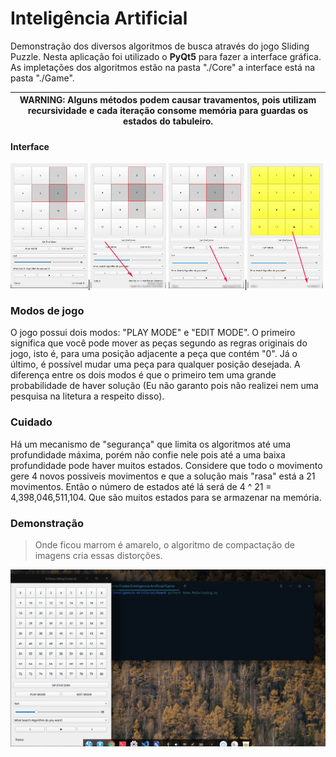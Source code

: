 # Inteligência Artificial

Demonstração dos diversos algoritmos de busca através do jogo Sliding Puzzle.
Nesta aplicação foi utilizado o **PyQt5** para fazer a interface gráfica. As impletações dos algoritmos estão na pasta "./Core" a interface está na pasta "./Game".

| WARNING: Alguns métodos podem causar travamentos, pois utilizam recursividade e cada iteração consome memória para guardas os estados do tabuleiro.|
|---|

#### Interface

<img src="Sample/Img_1.png" height="200"/>|<img src="Sample/Img_2.png" height="200"/>
<img src="Sample/Img_3.png" height="200"/>|<img src="Sample/Img_4.png" height="200"/>

### Modos de jogo
O jogo possui dois modos: "PLAY MODE" e "EDIT MODE". O primeiro significa que você pode mover as peças segundo as regras originais do jogo, isto é, para uma posição adjacente a peça que contém "0". Já o último, é possível mudar uma peça para qualquer posição desejada. A diferença entre os dois modos é que o primeiro tem uma grande probabilidade de haver solução (Eu não garanto pois não realizei nem uma pesquisa na litetura a respeito disso).

### Cuidado
Há um mecanismo de "segurança" que limita os algoritmos até uma profundidade máxima, porém não confie nele pois até a uma baixa profundidade pode haver muitos estados. Considere que todo o movimento gere 4 novos possiveis movimentos e que a solução mais "rasa" está a 21 movimentos. Então o número de estados até lá será de 4 ^ 21 = 4,398,046,511,104. Que são muitos estados para se armazenar na memória.


### Demonstração
> Onde ficou marrom é amarelo, o algoritmo de compactação de imagens cria essas distorções.

![Sample](Sample/Sample.gif)

